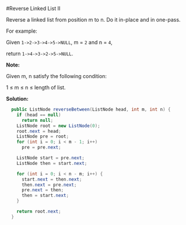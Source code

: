#Reverse Linked List II

Reverse a linked list from position m to n. Do it in-place and in one-pass.

For example:

Given ``1->2->3->4->5->NULL``, m = ``2`` and n = ``4``,

return ``1->4->3->2->5->NULL``.

**Note:**

Given m, n satisfy the following condition:

1 ≤ m ≤ n ≤ length of list.

**Solution:**

```java
  public ListNode reverseBetween(ListNode head, int m, int n) {
    if (head == null)
      return null;
    ListNode root = new ListNode(0);
    root.next = head;
    ListNode pre = root;
    for (int i = 0; i < m - 1; i++)
      pre = pre.next;

    ListNode start = pre.next;
    ListNode then = start.next;

    for (int i = 0; i < n - m; i++) {
      start.next = then.next;
      then.next = pre.next;
      pre.next = then;
      then = start.next;
    }

    return root.next;
  }
```

